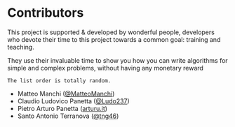 Contributors
=====

This project is supported & developed by wonderful people, developers who devote their time to this project towards a common goal: training and teaching.

They use their invaluable time to show you how you can write algorithms for simple and complex problems, without having any monetary reward

	The list order is totally random.
	
- Matteo Manchi ([@MatteoManchi](https://twitter.com/matteomanchi))
- Claudio Ludovico Panetta ([@Ludo237](https://twitter.com/Ludo237))
- Pietro Arturo Panetta ([arturu.it](http://www.arturu.it))
- Santo Antonio Terranova ([@tng46](https://twitter.com/santoterranova))
